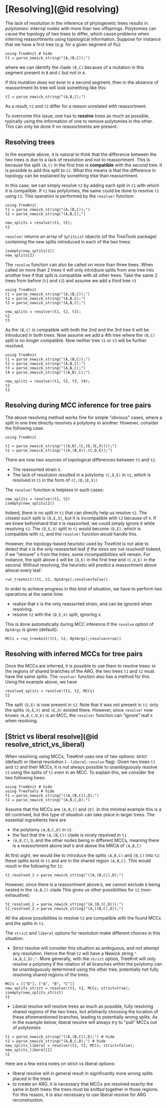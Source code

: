 # [Resolving](@id resolving)

The lack of resolution in the inference of phylogenetic trees results in *polytomies*: internal nodes with more than two offsprings. 
  Polytomies can cause the topology of two trees to differ, which cause problems when inferring reassortments using topological information. 
  Suppose for instance that we have a first tree (*e.g.* for a given segment of flu): 
```@example 1
using TreeKnit # hide
t1 = parse_newick_string("(A,(B,C));")
```
where we can identify the clade `(B,C)` because of a mutation in this segment present in `B` and `C` but not in `A`. 

If this mutation does not exist in a second segment, then in the absence of reassortment its tree will look something like this: 
```@example 1
t2 = parse_newick_string("(A,B,C);")
```
As a result, `t1` and `t2` differ for a reason unrelated with reassortment. 

To overcome this issue, one has to **resolve** trees as much as possible, typically using the information of one to remove polytomies in the other. 
  This can only be done if no reassortments are present. 

## Resolving trees

In the example above, it is natural to think that the difference between the two trees is due to a lack of resolution and not to reassortment. 
  This is because the split `(B,C)` in the first tree is **compatible** with the second tree: it is possible to add this split to `t2`. 
  What this means is that the difference in topology can be explained by something else than reassortment. 

In this case, we can simply resolve `t2` by adding each split in `t1` with which it is compatible. 
  If `t1` has polytomies, the same could be done to resolve `t1` using `t2`. 
  This operation is performed by the `resolve!` function: 
```@setup 2
using TreeKnit
t1 = parse_newick_string("(A,(B,C));")
t2 = parse_newick_string("(A,B,C);")
```
```@example 2
new_splits = resolve!(t1, t2);
t2
```

`resolve!` returns an array of `SplitList` objects (of the *TreeTools* package) containing the new splits introduced in each of the two trees: 
```@repl 2
isempty(new_splits[1])
new_splits[2]
```

The `resolve` function can also be called on more than three trees. When called on more than 2 trees it will only introduce splits from one tree into another tree if that split is compatible with all other trees. Take the same 2 trees from before (`t1` and `t2`) and assume we add a third tree `t3`

```@setup 3
using TreeKnit
t1 = parse_newick_string("(A,(B,C));")
t2 = parse_newick_string("(A,B,C);")
t3 = parse_newick_string("(A,B,C);")
```
```@example 3
new_splits = resolve!(t1, t2, t3);
t2
t3
```
As the `(B,C)` is compatible with both the 2nd and the 3rd tree it will be introduced in both trees. Now assume we add a 4th tree where the `(B,C)` split is no longer compatible. Now neither tree `t2` or `t3` will be further resolved.

```@setup 4
using TreeKnit
t1 = parse_newick_string("(A,(B,C));")
t2 = parse_newick_string("(A,B,C);")
t3 = parse_newick_string("(A,B,C);")
t4 = parse_newick_string("((A,B),C);")
```
```@example 4
new_splits = resolve!(t1, t2, t3, t4);
t2
t3
```

## Resolving during MCC inference for tree pairs
The above resolving method works fine for simple "obvious" cases, where a split in one tree directly resolves a polytomy in another. 
However, consider the following case: 
```@setup 3
using TreeKnit
```
```@example 3; continued = true
t1 = parse_newick_string("((A,B),(C,(D,(E,X))));")
t2 = parse_newick_string("((A,(B,X)),(C,D,E));")
```
There are now two sources of topological differences between `t1` and `t2`: 
- The reassorted strain `X`. 
- The lack of resolution resulted in a polytomy `(C,D,E)` in `t2`, which is resolved in `t1` in the form of `(C,(D,(E,X))` 

The `resolve!` function is helpless in such cases: 
```@example 3
new_splits = resolve!(t1, t2)
isempty(new_splits[2])
```
Indeed, there is no split in `t1` that can directly help us resolve `t2`. 
  The closest such split is `(D,E,X)`, but it is incompatible with `t2` because of `X`. 
  If we knew beforehand that `X` is reassorted, we could simply ignore it while resolving `t2`. 
  The `(D,E,X)` split in `t1` would become `(D,E)`, which is compatible with `t2`, and the `resolve!` function would handle this.  

However, the topology-based heuristic used by *TreeKnit* is not able to detect that `X` is the only reassorted leaf *if the trees are not resolved*!
  Indeed, if we "remove" `X` from the trees, some incompatibilities will remain. 
  For instance, the split above `E` will be `(D,E)` in the first tree and `(C,D,E)` in the second. 
  Without resolving, the heuristic will predict a reassortment above almost every leaf: 
```@example 3
run_treeknit!(t1, t2, OptArgs(;resolve=false))
```

In order to achieve progress in this kind of situation, we have to perform two operations at the same time: 
  - realize that `X` is the only reassorted strain, and can be ignored when resolving.
  - resolve `t2` with the `(D,E,X)` split, ignoring `X`. 

This is done automatically during MCC inference if the `resolve` option of `OptArgs` is given (default):  
```@example 3
MCCs = run_treeknit!(t1, t2, OptArgs(;resolve=true))
```

## Resolving with inferred MCCs for tree pairs

Once the MCCs are inferred, it is possible to use them to resolve trees: in the regions of shared branches of the ARG, the two trees `t1` and `t2` must have the same splits. 
  The `resolve!` function also has a method for this. 
  Using the example above, we have
```@repl 3
resolved_splits = resolve!(t1, t2, MCCs)
t2
```

The split `(D,E)` is now present in `t2`. 
Note that it was not present in `t1`: only the splits `(D,E,X)` and `(E,X)` existed there. 
However, since `resolve!` now knows `(A,B,C,D,E)` is an MCC, the `resolve!` function can "ignore" leaf `X` when resolving.   

## [Strict vs liberal resolve](@id resolve_strict_vs_liberal)

When resolving using MCCs, TreeKnit uses one of two options: strict (default) or liberal resolution (`--liberal-resolve` flag). 
Given two trees `t1` and `t2` and their MCCs, it is not always possible to unambiguously resolve `t2` using the splits of `t1` *even* in an MCC. 
To explain this, we consider the two following trees: 
```@repl strict_lib
using TreeKnit # hide
using TreeTools # hide
t1 = parse_newick_string("((A,(B,C)),D);")
t2 = parse_newick_string("(A,B,C,D);")
```

Assume that the MCCs are `[A,B,C]` and `[D]`. In this minimal example this is a bit contrived, but this type of situation can take place in larger  trees. 
The essential ingredients here are 
- the polytomy `(A,B,C,D)` in `t2`. 
- the fact that the `(A,(B,C))` clade is nicely resolved in `t1`
- `(A,B,C)`, `D`, and the other nodes being in different MCCs, meaning there is a reassortment above leaf `D` and above the MRCA of `(A,B,C)`

At first sight, we would like to introduce the splits `(A,B,C)` and `(B,C)` into `t2`: these splits exist in `t1` and are in the shared region `(A,B,C)`. 
This would result in the following for `t2`: 

```@example strict_lib
t2_resolved_1 = parse_newick_string("((A,(B,C)),D);")
```

However, since there is a reassortment above `D`, we cannot exclude `D` being nested in the `(A,B,C)` clade 
This gives us other possibilities for `t2` (non-exhaustive):

```@repl strict_lib
t2_resolved_2 = parse_newick_string("(A,(B,(C,D)));")
t2_resolved_3 = parse_newick_string("(A,((B,C),D));")
```

All the above possibilities to resolve `t2` are compatible with the found MCCs and the splits in `t1`. 

The `strict` and `liberal` options for resolution make different choices in this situation. 
- Strict resolve will consider this situation as ambiguous, and not attempt any resolution. Hence the final `t2` will have a Newick string `"(A,B,C,D);"`. 
  More generally, with the `strict` option, TreeKnit will only resolve a polytomy if the relation of all branches within the polytomy can be unambiguously determined using the other tree, potentially not fully resolving shared regions of the trees. 

```@repl strict_lib
MCCs = [["D"], ["A", "B", "C"]]
new_splits_strict = resolve!(t1, t2, MCCs; strict=true);
isempty(new_splits_strict)
t2
```

- Liberal resolve will resolve trees as much as possible, fully resolving shared regions of the two trees, but arbitrarily choosing the location of these aforementioned branches, leading to potentially wrong splits. 
  As in the example below, liberal resolve will always try to "pull" MCCs out of polytomies 
```@example strict_lib
t1 = parse_newick_string("((A,(B,C)),D);") # hide
t2 = parse_newick_string("(A,B,C,D);") # hide
new_splits_liberal = resolve!(t1, t2, MCCs; strict=false);
new_splits_liberal[2]
t2
```

Here are a few extra notes on strict vs liberal options: 
- liberal resolve will in general result in significantly more wrong splits placed in the trees
- to create an ARG, it is necessary that MCCs are resolved exactly the same in both trees: the trees must be *knitted* together in those regions. 
  For this reason, it is also necessary to use liberal resolve for ARG reconstruction. 